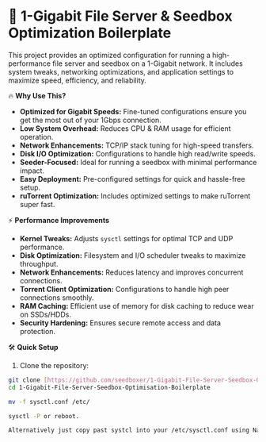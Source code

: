 # 🚀 1-Gigabit File Server & Seedbox Optimization Boilerplate

This project provides an optimized configuration for running a high-performance file server and seedbox on a 1-Gigabit network. It includes system tweaks, networking optimizations, and application settings to maximize speed, efficiency, and reliability.

🔥 **Why Use This?**

* **Optimized for Gigabit Speeds:** Fine-tuned configurations ensure you get the most out of your 1Gbps connection.
* **Low System Overhead:** Reduces CPU & RAM usage for efficient operation.
* **Network Enhancements:** TCP/IP stack tuning for high-speed transfers.
* **Disk I/O Optimization:** Configurations to handle high read/write speeds.
* **Seeder-Focused:** Ideal for running a seedbox with minimal performance impact.
* **Easy Deployment:** Pre-configured settings for quick and hassle-free setup.
* **ruTorrent Optimization:** Includes optimized settings to make ruTorrent super fast.

⚡ **Performance Improvements**

* **Kernel Tweaks:** Adjusts `sysctl` settings for optimal TCP and UDP performance.
* **Disk Optimization:** Filesystem and I/O scheduler tweaks to maximize throughput.
* **Network Enhancements:** Reduces latency and improves concurrent connections.
* **Torrent Client Optimization:** Configurations to handle high peer connections smoothly.
* **RAM Caching:** Efficient use of memory for disk caching to reduce wear on SSDs/HDDs.
* **Security Hardening:** Ensures secure remote access and data protection.

🛠️ **Quick Setup**

1. Clone the repository:

```bash
git clone [https://github.com/seedboxer/1-Gigabit-File-Server-Seedbox-Optimisation-Boilerplate.git](https://github.com/seedboxer/1-Gigabit-File-Server-Seedbox-Optimisation-Boilerplate.git)
cd 1-Gigabit-File-Server-Seedbox-Optimisation-Boilerplate

mv -f sysctl.conf /etc/

sysctl -P or reboot.

Alternatively just copy past systcl into your /etc/sysctl.conf using Nano, vim etc.
